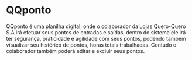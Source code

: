 # QQponto

QQponto é uma planilha digital, onde o colaborador da Lojas Quero-Quero S.A irá efetuar seus pontos de entradas e saídas, dentro do sistema ele irá ter segurança, praticidade e agilidade com seus pontos, podendo também visualizar seu histórico de pontos, horas totais trabalhadas.
Contudo o colaborador também poderá editar e excluir seus pontos.
